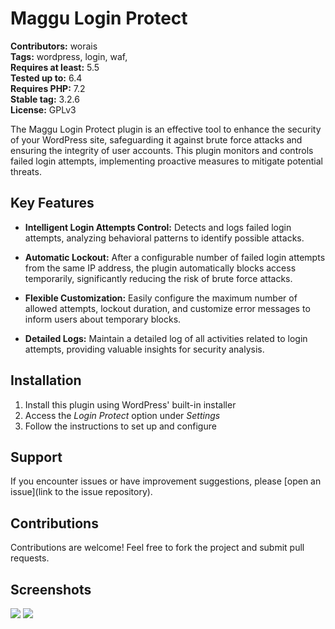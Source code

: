 # Maggu Login Protect

**Contributors:** worais \
**Tags:** wordpress, login, waf, \
**Requires at least:** 5.5 \
**Tested up to:** 6.4 \
**Requires PHP:** 7.2 \
**Stable tag:** 3.2.6 \
**License:** GPLv3

The Maggu Login Protect plugin is an effective tool to enhance the security of your WordPress site, safeguarding it against brute force attacks and ensuring the integrity of user accounts. This plugin monitors and controls failed login attempts, implementing proactive measures to mitigate potential threats.

## Key Features

- **Intelligent Login Attempts Control:** Detects and logs failed login attempts, analyzing behavioral patterns to identify possible attacks.

- **Automatic Lockout:** After a configurable number of failed login attempts from the same IP address, the plugin automatically blocks access temporarily, significantly reducing the risk of brute force attacks.

- **Flexible Customization:** Easily configure the maximum number of allowed attempts, lockout duration, and customize error messages to inform users about temporary blocks.

- **Detailed Logs:** Maintain a detailed log of all activities related to login attempts, providing valuable insights for security analysis.

## Installation

1. Install this plugin using WordPress' built-in installer
2. Access the *Login Protect* option under *Settings*
3. Follow the instructions to set up and configure

## Support

If you encounter issues or have improvement suggestions, please [open an issue](link to the issue repository).

## Contributions

Contributions are welcome! Feel free to fork the project and submit pull requests.

## Screenshots
![](https://github.com/worais/maggu-login-protect/blob/main/screenshots/1.png?raw=true)
![](https://github.com/worais/maggu-login-protect/blob/main/screenshots/2.png?raw=true)